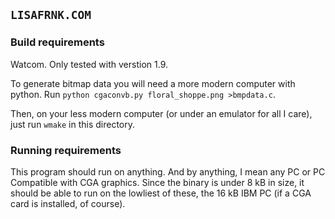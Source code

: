 ## `LISAFRNK.COM`

### Build requirements

Watcom. Only tested with verstion 1.9.

To generate bitmap data you will need a more modern computer with python.
Run `python cgaconvb.py floral_shoppe.png >bmpdata.c`.

Then, on your less modern computer (or under an emulator for all I care),
just run `wmake` in this directory.

### Running requirements

This program should run on anything. And by anything, I mean any PC or
PC Compatible with CGA graphics. Since the binary is under 8&nbsp;kB
in size, it should be able to run on the lowliest of these,
the 16&nbsp;kB IBM PC (if a CGA card is installed, of course).

